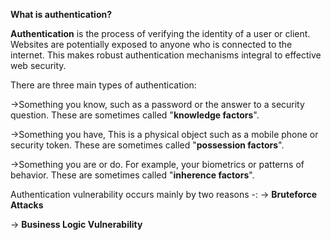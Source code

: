 **What is authentication?**

**Authentication** is the process of verifying the identity of a user or client. Websites are potentially exposed to anyone who is connected to the internet. This makes robust authentication mechanisms integral to effective web security.

There are three main types of authentication:

->Something you know, such as a password or the answer to a security question. These are sometimes called "**knowledge factors**".

->Something you have, This is a physical object such as a mobile phone or security token. These are sometimes called "**possession factors**".

->Something you are or do. For example, your biometrics or patterns of behavior. These are sometimes called "**inherence factors**".

Authentication vulnerability occurs mainly by two reasons -:
-> **Bruteforce Attacks**

-> **Business Logic Vulnerability**


